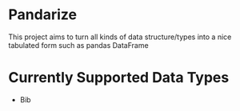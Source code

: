 # Pandarize
This project aims to turn all kinds of data structure/types into a nice tabulated form such as pandas DataFrame

# Currently Supported Data Types
- Bib


